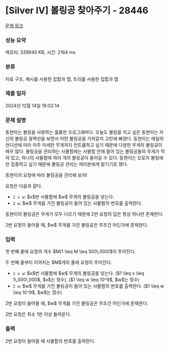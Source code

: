 # [Silver IV] 볼링공 찾아주기 - 28446 

[문제 링크](https://www.acmicpc.net/problem/28446) 

### 성능 요약

메모리: 339940 KB, 시간: 2164 ms

### 분류

자료 구조, 해시를 사용한 집합과 맵, 트리를 사용한 집합과 맵

### 제출 일자

2024년 12월 14일 19:02:14

### 문제 설명

<p>동현이는 볼링을 사랑하는 훌륭한 프로그래머다. 오늘도 볼링을 치고 싶은 동현이는 자신의 볼링공 컬렉션을 보면서 어떤 볼링공을 가져갈지 고민에 빠졌다. 동현이는 매일의 컨디션에 따라 아주 미세한 무게까지 컨트롤하고 싶기 때문에 다양한 무게의 볼링공이 매우 많다. 볼링공을 관리하는 사물함에는 사물함 안에 들어 있는 볼링공들의 무게가 적혀 있고, 하나의 사물함에 여러 개의 볼링공이 들어갈 수 있다. 동현이는 오로지 볼링에만 집중하고 싶기 때문에 볼링공 관리는 여러분에게 맡기기로 했다.</p>

<p>동현이의 요청에 따라 볼링공을 관리해 보자!</p>

<p>요청은 다음과 같다.</p>

<ul>
	<li><code>1 x w</code>: $x$번 사물함에 $w$ 무게의 볼링공을 넣는다.</li>
	<li><code>2 w</code>: $w$ 무게를 가진 볼링공이 들어 있는 사물함의 번호를 출력한다.</li>
</ul>

<p>동현이의 볼링공은 무게가 모두 다르기 때문에 2번 요청의 답은 항상 하나만 존재한다.</p>

<p>2번 요청이 들어올 때, $w$ 무게를 가진 볼링공은 무조건 어딘가에 존재한다.</p>

### 입력 

 <p>첫 번째 줄에 요청의 개수 $M(1 \leq M \leq 500\,000)$이 주어진다.</p>

<p>두 번째 줄부터 이어지는 $M$개의 줄에 요청이 주어진다.</p>

<ul>
	<li><code>1 x w</code>: $x$번 사물함에 $w$ 무게의 볼링공을 넣는다. ($1 \leq x \leq 1\,000\,000$, $x$는 정수), ($1 \leq w \leq 10^9$, $w$는 정수)</li>
	<li><code>2 w</code>: $w$ 무게를 가진 볼링공이 들어 있는 사물함의 번호를 출력한다. ($1 \leq w \leq 10^9$, $w$는 정수)</li>
</ul>

<p>2번 요청이 들어올 때, $w$ 무게를 가진 볼링공은 무조건 어딘가에 존재한다.</p>

<p>2번 요청은 최소 1번 이상 들어온다.</p>

### 출력 

 <p>2번 요청이 들어올 때 사물함의 번호를 출력한다.</p>

